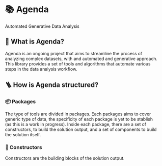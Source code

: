 # 📚 Agenda

Automated Generative Data Analysis

## 🎯 What is Agenda?

Agenda is an ongoing project that aims to streamline the process of analyzing complex datasets, with and automated and generative approach. This library provides a set of tools and algorithms that automate various steps in the data analysis workflow.

## 🪜 How is Agenda structured?

### 📦 Packages

The type of tools are divided in packages. Each packages aims to cover generic type of data, the specificity of each package is yet to be stablish (as this is a work in progress). Inside each package, there are a set of constructors, to build the solution output, and a set of components to build the solution itself.

### 🧰 Constructors

Constructors are the building blocks of the solution output.
